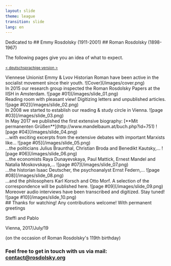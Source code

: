 ```yaml
---
layout: slide
theme: league
transition: slide
lang: en
---
```


<section data-markdown>
Dedicated to
## Emmy Rosdolsky (1911-2001)
## Roman Rosdolsky (1898-1967)

The following pages give you an idea of what to expect.

<small>[< deutschsprachige version > ](/de/)</small>
</section>


<section data-markdown>
Viennese Unionist Emmy & Lvov Historian Roman have been active in the socialist movement since their youth.
![Cover](/images/cover.png)
</section>


<section data-markdown>
In 2015 our research group inspected the Roman Rosdolsky Papers at the IISH in Amsterdam.
![page #01](/images/slide_01.png)
</section>


<section data-markdown>
Reading room with pleasant view! Digitizing letters and unpublished articles.
![page #02](/images/slide_02.png)
</section>


<section data-markdown>
In 2008 we started to establish our reading & study circle in Vienna.
![page #03](/images/slide_03.png)
</section>


<section data-markdown>
In May 2017 we published the first extensive biography: [**Mit permanenten Grüßen**](http://www.mandelbaum.at/buch.php?id=751)
![page #04](/images/slide_04.png)
</section>


<section data-markdown>
...with exciting excerpts from the extensive debates with important Marxists like...
![page #05](/images/slide_05.png)
</section>


<section data-markdown>
...the politicians Julius Braunthal, Christian Broda and Benedikt Kautsky,...
![page #06](/images/slide_06.png)
</section>


<section data-markdown>
...the economists Raya Dunayevskaya, Paul Mattick, Ernest Mandel and Natalia Moskovskaya,...
![page #07](/images/slide_07.png)
</section>


<section data-markdown>
...the historian Isaac Deutscher, the psychoanalyst Ernst Federn,...
![page #08](/images/slide_08.png)
</section>


<section data-markdown>
...and the philosophers Karl Korsch and Otto Morf. A selection of the correspondence will be published here.
![page #09](/images/slide_09.png)
</section>


<section data-markdown>
Moreover audio interviews have been transcribed and digitized. Stay tuned!
![page #10](/images/slide_10.png)
</section>


<section data-markdown>
## Thanks for watching! Any contributions welcome!
With permanent greetings

Steffi and Pablo

Vienna, 2017/July/19

(on the occasion of Roman Rosdolsky's 119th birthday)
### Feel free to get in touch with us via mail: [contact@rosdolsky.org](mailto:contact@rosdolsky.org)
</section>
